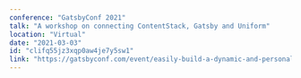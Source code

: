 ```yaml
---
conference: "GatsbyConf 2021"
talk: "A workshop on connecting ContentStack, Gatsby and Uniform"
location: "Virtual"
date: "2021-03-03"
id: "clifq55jz3xqp0aw4je7y5sw1"
link: "https://gatsbyconf.com/event/easily-build-a-dynamic-and-personalized-website-with-contentstack-gatsby-and-uniform/"
---
```


